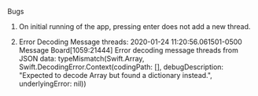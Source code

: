 Bugs
1. On initial running of the app, pressing enter does not add a new thread. 

2. Error Decoding Message threads: 2020-01-24 11:20:56.061501-0500 Message Board[1059:21444] Error decoding message threads from JSON data: typeMismatch(Swift.Array<Any>, Swift.DecodingError.Context(codingPath: [], debugDescription: "Expected to decode Array<Any> but found a dictionary instead.", underlyingError: nil))

